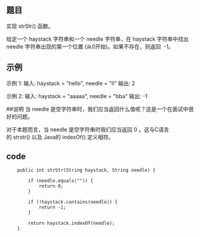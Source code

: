 ## 题目
实现 strStr() 函数。

给定一个 haystack 字符串和一个 needle 字符串，在 haystack 字符串中找出 needle 字符串出现的第一个位置 (从0开始)。如果不存在，则返回  -1。




## 示例
示例 1:
输入: haystack = "hello", needle = "ll"
输出: 2


示例 2:
输入: haystack = "aaaaa", needle = "bba"
输出: -1

##说明
当 needle 是空字符串时，我们应当返回什么值呢？这是一个在面试中很好的问题。

对于本题而言，当 needle 是空字符串时我们应当返回 0 。这与C语言的 strstr() 以及 Java的 indexOf() 定义相符。



## code
```
    public int strStr(String haystack, String needle) {
        
		if (needle.equals("")) {
			return 0;
		}

		if (!haystack.contains(needle)) {
			return -1;
		}
		
		return haystack.indexOf(needle);
    }
```
